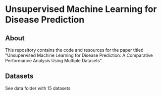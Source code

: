 # Unsupervised Machine Learning for Disease Prediction

## About
This repository contains the code and resources for the paper titled "Unsupervised Machine Learning for Disease Prediction: A Comparative Performance Analysis Using Multiple Datasets".

## Datasets
See data folder with 15 datasets
